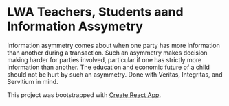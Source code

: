 # LWA Teachers, Students aand Information Assymetry
Information asymmetry comes about when one party has more information than another during a transaction. Such an asymmetry makes decision making harder for parties involved, particular if one has strictly more information than another. The education and economic future of a child should not be hurt by such an asymmetry.  Done with Veritas, Integritas, and Servitium in mind.


This project was bootstrapped with [Create React App](https://github.com/facebook/create-react-app).
